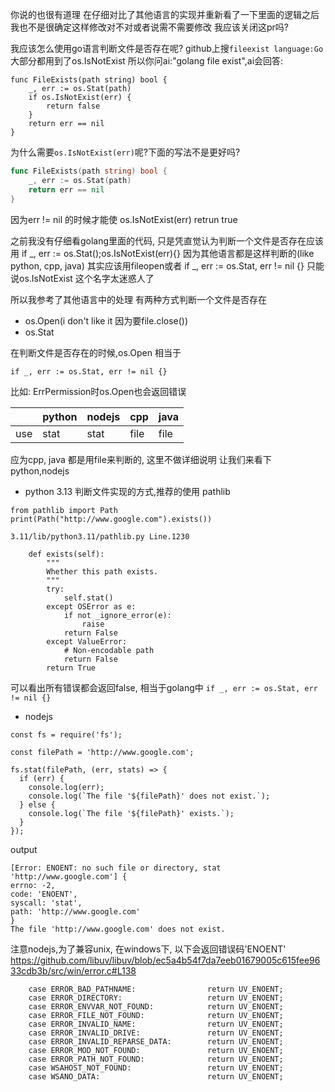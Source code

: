 你说的也很有道理
在仔细对比了其他语言的实现并重新看了一下里面的逻辑之后
我也不是很确定这样修改对不对或者说需不需要修改
我应该关闭这pr吗?

我应该怎么使用go语言判断文件是否存在呢?
github上搜`fileexist language:Go`
大部分都用到了os.IsNotExist
所以你问ai:"golang file exist",ai会回答:
```
func FileExists(path string) bool {
    _, err := os.Stat(path)
    if os.IsNotExist(err) {
        return false
    }
    return err == nil
}
```
为什么需要`os.IsNotExist(err)`呢?下面的写法不是更好吗?
```go
func FileExists(path string) bool {
    _, err := os.Stat(path)
    return err == nil
}
```
因为err != nil 的时候才能使 os.IsNotExist(err) retrun true




之前我没有仔细看golang里面的代码,
只是凭直觉认为判断一个文件是否存在应该用
if _, err := os.Stat();os.IsNotExist(err){}
因为其他语言都是这样判断的(like python, cpp, java)
其实应该用fileopen或者 if _, err := os.Stat, err != nil {}
只能说os.IsNotExist 这个名字太迷惑人了

所以我参考了其他语言中的处理
有两种方式判断一个文件是否存在
+ os.Open(i don't like it 因为要file.close())
+ os.Stat

在判断文件是否存在的时候,os.Open 相当于 
```
if _, err := os.Stat, err != nil {}
```
比如: ErrPermission时os.Open也会返回错误

|                 | python         | nodejs    | cpp  | java |
|-----------------|----------------|-----------|------|------|
| use             | stat           | stat      | file | file |

应为cpp, java 都是用file来判断的, 这里不做详细说明
让我们来看下python,nodejs

+ python 3.13
判断文件实现的方式,推荐的使用 pathlib 
```
from pathlib import Path
print(Path("http://www.google.com").exists())
```
`3.11/lib/python3.11/pathlib.py Line.1230`
```
    def exists(self):
        """
        Whether this path exists.
        """
        try:
            self.stat()
        except OSError as e:
            if not _ignore_error(e):
                raise
            return False
        except ValueError:
            # Non-encodable path
            return False
        return True
```
可以看出所有错误都会返回false, 
相当于golang中 `if _, err := os.Stat, err != nil {}`


+ nodejs
```
const fs = require('fs');

const filePath = 'http://www.google.com'; 

fs.stat(filePath, (err, stats) => {
  if (err) {
    console.log(err);
    console.log(`The file '${filePath}' does not exist.`);
  } else {
    console.log(`The file '${filePath}' exists.`);
  }
});
```
output
```
[Error: ENOENT: no such file or directory, stat 'http://www.google.com'] {
errno: -2,
code: 'ENOENT',
syscall: 'stat',
path: 'http://www.google.com'
}
The file 'http://www.google.com' does not exist.
```
注意nodejs,为了兼容unix, 在windows下, 以下会返回错误码'ENOENT'
https://github.com/libuv/libuv/blob/ec5a4b54f7da7eeb01679005c615fee9633cdb3b/src/win/error.c#L138
```
    case ERROR_BAD_PATHNAME:                return UV_ENOENT;
    case ERROR_DIRECTORY:                   return UV_ENOENT;
    case ERROR_ENVVAR_NOT_FOUND:            return UV_ENOENT;
    case ERROR_FILE_NOT_FOUND:              return UV_ENOENT;
    case ERROR_INVALID_NAME:                return UV_ENOENT;
    case ERROR_INVALID_DRIVE:               return UV_ENOENT;
    case ERROR_INVALID_REPARSE_DATA:        return UV_ENOENT;
    case ERROR_MOD_NOT_FOUND:               return UV_ENOENT;
    case ERROR_PATH_NOT_FOUND:              return UV_ENOENT;
    case WSAHOST_NOT_FOUND:                 return UV_ENOENT;
    case WSANO_DATA:                        return UV_ENOENT;
```
